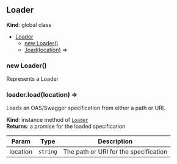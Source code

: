 <a name="Loader"></a>

## Loader
**Kind**: global class  

* [Loader](#Loader)
    * [new Loader()](#new_Loader_new)
    * [.load(location)](#Loader+load) ⇒

<a name="new_Loader_new"></a>

### new Loader()
Represents a Loader

<a name="Loader+load"></a>

### loader.load(location) ⇒
Loads an OAS/Swagger specification from either a path or URI.

**Kind**: instance method of <code>[Loader](#Loader)</code>  
**Returns**: a promise for the loaded specification  

| Param | Type | Description |
| --- | --- | --- |
| location | <code>string</code> | The path or URI for the specification |

